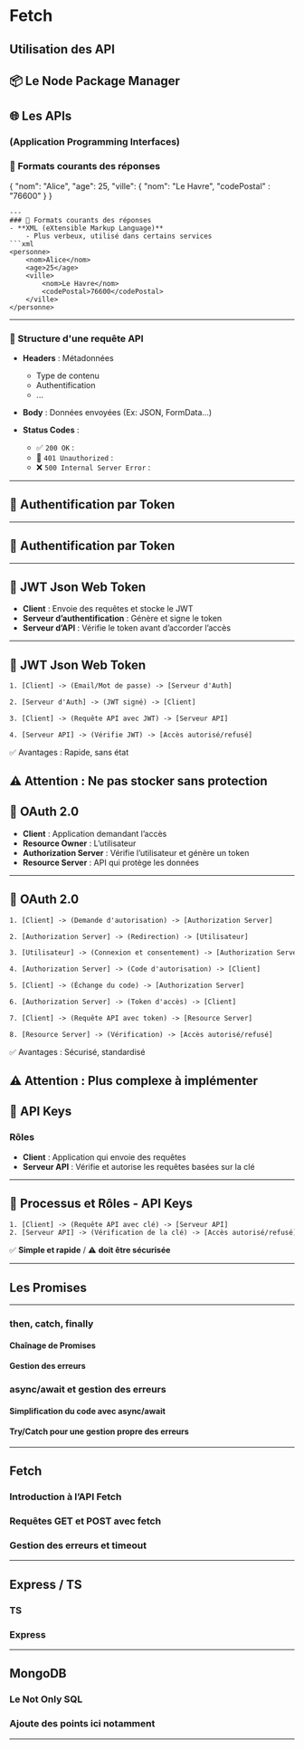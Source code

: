 # Fetch
## Utilisation des API
## 📦 Le Node Package Manager
## 🌐 Les APIs 
### (Application Programming Interfaces)
### 📄 Formats courants des réponses

{
  "nom": "Alice",
  "age": 25,
  "ville": {
    "nom": "Le Havre",
    "codePostal" : "76600"
  }
}
```
---
### 📄 Formats courants des réponses
- **XML (eXtensible Markup Language)**
    - Plus verbeux, utilisé dans certains services
```xml
<personne>
    <nom>Alice</nom>
    <age>25</age>
    <ville>
        <nom>Le Havre</nom>
        <codePostal>76600</codePostal>
    </ville>
</personne>
```

---

### 📨 Structure d'une requête API
- **Headers** : Métadonnées 
  - Type de contenu
  - Authentification
  - ...
  
- **Body** : Données envoyées (Ex: JSON, FormData...)

- **Status Codes** :
    - ✅ `200 OK` :
    - 🚫 `401 Unauthorized` :
    - ❌ `500 Internal Server Error` :

---

## 🔐 Authentification par Token

---

## 🔐 Authentification par Token

---

## 🔑 JWT Json Web Token

- **Client** : Envoie des requêtes et stocke le JWT
- **Serveur d’authentification** : Génère et signe le token
- **Serveur d’API** : Vérifie le token avant d’accorder l’accès

---

## 🔑 JWT Json Web Token

```txt
1. [Client] -> (Email/Mot de passe) -> [Serveur d'Auth]

2. [Serveur d'Auth] -> (JWT signé) -> [Client]

3. [Client] -> (Requête API avec JWT) -> [Serveur API]

4. [Serveur API] -> (Vérifie JWT) -> [Accès autorisé/refusé]
```
✅ Avantages : Rapide, sans état

⚠️ Attention : Ne pas stocker sans protection
---

## 🔑 OAuth 2.0

- **Client** : Application demandant l’accès
- **Resource Owner** : L’utilisateur
- **Authorization Server** : Vérifie l’utilisateur et génère un token
- **Resource Server** : API qui protège les données

---
## 🔑 OAuth 2.0

```txt
1. [Client] -> (Demande d'autorisation) -> [Authorization Server]

2. [Authorization Server] -> (Redirection) -> [Utilisateur]

3. [Utilisateur] -> (Connexion et consentement) -> [Authorization Server]

4. [Authorization Server] -> (Code d'autorisation) -> [Client]

5. [Client] -> (Échange du code) -> [Authorization Server]

6. [Authorization Server] -> (Token d'accès) -> [Client]

7. [Client] -> (Requête API avec token) -> [Resource Server]

8. [Resource Server] -> (Vérification) -> [Accès autorisé/refusé]
```
✅ Avantages : Sécurisé, standardisé

⚠️ Attention : Plus complexe à implémenter
---

## 🔑 API Keys

### Rôles
- **Client** : Application qui envoie des requêtes
- **Serveur API** : Vérifie et autorise les requêtes basées sur la clé

---

## 🔑 Processus et Rôles - API Keys

```txt
1. [Client] -> (Requête API avec clé) -> [Serveur API]
2. [Serveur API] -> (Vérification de la clé) -> [Accès autorisé/refusé]
```
✅ **Simple et rapide** / ⚠️ **doit être sécurisée**

---

## Les Promises

---
### then, catch, finally
#### Chaînage de Promises
#### Gestion des erreurs

### async/await et gestion des erreurs

#### Simplification du code avec async/await
#### Try/Catch pour une gestion propre des erreurs

---
## Fetch
### Introduction à l’API Fetch
### Requêtes GET et POST avec fetch
### Gestion des erreurs et timeout

---
## Express / TS

### TS
### Express

---

## MongoDB
### Le Not Only SQL
### Ajoute des points ici notamment
---